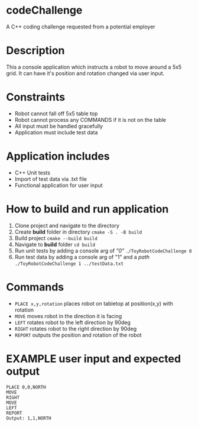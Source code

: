 # codeChallenge
A C++ coding challenge requested from a potential employer

# Description
This a console application which instructs a robot to move around a 5x5 grid. It can have it's position and rotation changed via user input.

# Constraints
 - Robot cannot fall off 5x5 table top
 - Robot cannot process any COMMANDS if it is not on the table
 - All input must be handled gracefully
 - Application must include test data


# Application includes
 - C++ Unit tests
 - Import of test data via .txt file
 - Functional application for user input

# How to build and run application
 1. Clone project and navigate to the directory
 2. Create **build** folder in directory ```cmake -S . -B build```
 3. Build project ```cmake --build build```
 4. Navigate to **build** folder ```cd build```
 5. Run unit tests by adding a console arg of *"0"* ```./ToyRobotCodeChallenge 0```
 6. Run test data by adding a console arg of "1" and a *path* ```./ToyRobotCodeChallenge 1 ../testData.txt```

# Commands
- ```PLACE x,y,rotation``` places robot on tabletop at position(x,y) with rotation
- ```MOVE```    moves robot in the direction it is facing
- ```LEFT```    rotates robot to the left direction by 90deg
- ```RIGHT```   rotates robot to the right direction by 90deg
- ```REPORT```  outputs the position and rotation of the robot

# EXAMPLE user input and expected output
```
PLACE 0,0,NORTH
MOVE
RIGHT
MOVE
LEFT
REPORT
Output: 1,1,NORTH
```


